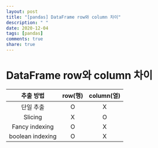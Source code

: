 ```yaml
---
layout: post
title: "[pandas] DataFrame row와 column 차이"
description: " "
date: 2020-12-04
tags: [pandas]
comments: true
share: true
---
```



# DataFrame row와 column 차이

|    추출 방법     | row(행) | column(열) |
| :--------------: | :-----: | :--------: |
|    단일 추출     |    O    |     X      |
|     Slicing      |    X    |     O      |
|  Fancy indexing  |    O    |     X      |
| boolean indexing |    O    |     X      |

